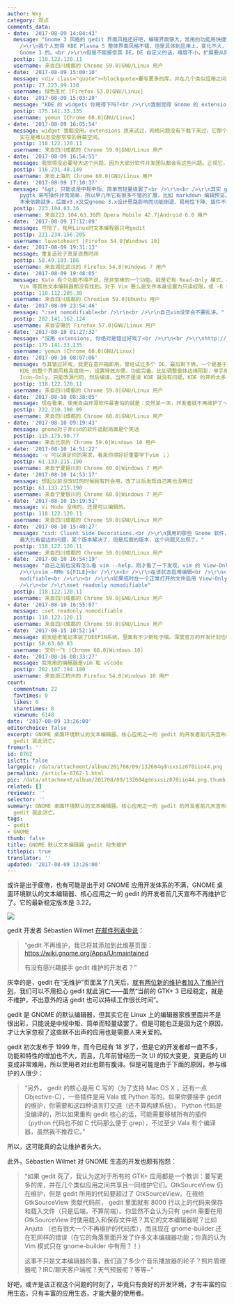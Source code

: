 ```yaml
---
author: Wxy
category: 观点
comments_data:
- date: '2017-08-09 14:04:43'
  message: "Gnome 3 风格的 gedit 界面风格还好吧，编辑界面够大，常用的功能用快捷键就行了，毕竟是文字编辑软件。kate 相比感觉界面太老了。<br
    />\r\n我个人觉得 KDE Plasma 5 整体界面风格不错，但是具体到应用上，变化不大，大体还是属于 Windows XP 那种风格，个别应用我还是会用
    Gnome 3 的。<br />\r\n但是不能接受其 DE。DE 自定义的话，难度不小，扩展要从网上下载，KDE 的 4, 5 都是动动鼠标就搞定了，至少对于自己来说。"
  postip: 118.122.120.11
  username: 来自四川成都的 Chrome 59.0|GNU/Linux 用户
- date: '2017-08-09 15:00:10'
  message: <div class="quote"><blockquote>要写更多的库，并在几个类似应用之间共享且一同维护它们</blockquote></div>强烈赞同！
  postip: 27.223.99.130
  username: 绿色圣光 [Firefox 53.0|GNU/Linux]
- date: '2017-08-09 15:03:20'
  message: "KDE 的 widgets 你用得下吗?<br />\r\n我倒觉得 Gnome 的 extensions 做得很合需求, 而且选择也多."
  postip: 175.141.33.135
  username: yomun [Chrome 60.0|GNU/Linux]
- date: '2017-08-09 16:05:54'
  message: widget 我都没用。extensions 原来试过，网络问题没有下载下来过，它那个状态栏功能太少，用 Firefox 或 LibreOffice
    实在是难以忍受那窄窄的屏幕空间。
  postip: 118.122.120.11
  username: 来自四川成都的 Chrome 59.0|GNU/Linux 用户
- date: '2017-08-09 16:54:51'
  message: 我觉得没必要夸大这个问题，因为大部分软件开发团队都会有这些问题。正视它，然后慢慢解决。
  postip: 116.231.48.149
  username: 来自上海的 Chrome 60.0|GNU/Linux 用户
- date: '2017-08-09 17:10:37'
  message: "&gt; 只能说是中规中矩、简单而轻量级罢了<br />\r\n<br />\r\n其实 gedit 的扩展性很强，而且用python +
    pygtk 来写插件非常简单，所以早几年它有很多不错的扩展，比如 markdown 编辑预览、SQL客户端什么的，几乎不逊于notepad++。只不过gedit
    本来依赖就多，后面v3.x又受gnome 3.x设计思路影响而功能倒退、易用性下降、插件不兼容情况严重，于是就被抛弃了"
  postip: 223.104.63.36
  username: 来自223.104.63.36的 Opera Mobile 42.7|Android 6.0 用户
- date: '2017-08-09 17:12:09'
  message: 可惜了，我用Linux时文本编程器只用gedit
  postip: 221.234.156.205
  username: lovetoheart [Firefox 54.0|Windows 10]
- date: '2017-08-09 19:31:13'
  message: 重复造轮子真是浪费时间
  postip: 58.49.103.186
  username: 来自湖北武汉的 Firefox 54.0|Windows 7 用户
- date: '2017-08-09 19:48:05'
  message: Kate 有个功能不得不说，是非常棒的一个功能。就是它有 Read-Only 模式，相当于数据库里的 VIew，对于打开的文本，你只能看不能编辑。有这个功能，可以避免对文本内容无意当中进行编辑，这个功能我在
    Vim 等其他文本编辑器都没有找到，对于 Vim 要么是文件本身设置为只读权限，或 -R 打开， 或由 stdin 读入，但这些方式无一例外，都允许编辑。
  postip: 118.112.205.38
  username: 来自四川成都的 Chromium 59.0|Ubuntu 用户
- date: '2017-08-09 23:54:46'
  message: ":set nomodifiable<br />\r\n<br />\r\n自己vim没学会不要乱讲。"
  postip: 202.141.162.124
  username: 来自安徽的 Firefox 57.0|GNU/Linux 用户
- date: '2017-08-10 01:27:32'
  message: "没用 extensions, 你绝对是错过好戏了<br />\r\n<br />\r\nhttp://jasonmun.blogspot.my/2017/05/gnome-shell-extension-gnome-shell.html"
  postip: 175.141.33.135
  username: yomun [Chrome 60.0|GNU/Linux]
- date: '2017-08-10 08:07:06'
  message: 与其错过好戏，我更在意开箱即用。曾经试过多个 DE，最后剩下俩，一个是基于 GTK 的 Xfce，还有一个是基于 Qt 的 KDE Plasma，而
    KDE 的整个界面风格高度统一，设置特效方便，功能完备。比如调整窗体边缘阴影，单手用鼠标即可。而 Xfce 在 4.12 没出来前，想把 taskbar 上的应用程序图标设置为
    Icon-Only，只能改源代码，然后编译。当然不是说 KDE 就没有问题，KDE 的开的太多，图标会缩小，而不是像 Windows 或 Ubuntu 那样，可以滚动图标来选择。
  postip: 118.122.120.11
  username: 来自四川成都的 Chrome 59.0|GNU/Linux 用户
- date: '2017-08-10 08:38:05'
  message: 现在看来，使用自由开源软件最害怕的就是：突然某一天，开发者就不再维护了～～～
  postip: 222.210.108.99
  username: 来自四川成都的 Chrome 60.0|GNU/Linux 用户
- date: '2017-08-10 09:19:43'
  message: gnome对于非csd的软件适配简直是个笑话
  postip: 115.175.90.77
  username: 来自北京的 Chrome 59.0|Windows 10 用户
- date: '2017-08-10 14:51:22'
  message: -v 可以满足你的需求，看来你得好好重要学下vim ；）
  postip: 61.133.215.190
  username: 来自宁夏银川的 Chrome 60.0|Windows 7 用户
- date: '2017-08-10 14:53:17'
  message: 想起以前没改UI的时候我有时会用，改了以后发现自己再也没用过
  postip: 61.133.215.190
  username: 来自宁夏银川的 Chrome 60.0|Windows 7 用户
- date: '2017-08-10 15:19:51'
  message: Vi Mode 没用的。还是可以编辑的。
  postip: 118.122.120.11
  username: 来自四川成都的 Chrome 59.0|GNU/Linux 用户
- date: '2017-08-10 15:48:27'
  message: "csd: Client Side Decorations.<br />\r\n我用的那些 Gnome 软件，显示都还正常。只是 gnome-terminal
    最大化有留边的问题，某个版本解决了，但是后面的版本，这个问题又出现了。"
  postip: 118.122.120.11
  username: 来自四川成都的 Chrome 59.0|GNU/Linux 用户
- date: '2017-08-10 16:54:19'
  message: "自己之前也没有怎么看 vim --help，刚才看了一下发现，vim 的 View-Only (即完全禁止编辑)实现为<br />\r\n<br
    />\r\nvim -RMm ${FILE}<br />\r\n<br />\r\n在该状态启用编辑<br />\r\n<br />\r\n:set noreadonly
    modifiable<br />\r\n<br />\r\n如果临时在一个正常打开的文件启用 View-Only 模式<br />\r\n<br />\r\n则<br
    />\r\n<br />\r\nset readonly nomodifiable"
  postip: 118.122.120.11
  username: 来自四川成都的 Chrome 59.0|GNU/Linux 用户
- date: '2017-08-10 16:55:07'
  message: :set readonly nomodifiable
  postip: 118.122.120.11
  username: 来自四川成都的 Chrome 59.0|GNU/Linux 用户
- date: '2017-08-15 10:52:14'
  message: 前天给老笔记本装了DEEPIN系统，里面有不少新轮子哦。深度官方的开发计划也明确了要造轮子。
  postip: 58.63.60.83
  username: 文剑一飞 [Chrome 60.0|Windows 10]
- date: '2017-08-16 08:33:27'
  message: 我常用的编辑器是vim 和 vscode
  postip: 202.107.194.180
  username: 来自浙江杭州的 Firefox 54.0|Windows 10 用户
count:
  commentnum: 22
  favtimes: 0
  likes: 0
  sharetimes: 0
  viewnum: 6148
date: '2017-08-09 13:26:00'
editorchoice: false
excerpt: GNOME 桌面环境默认的文本编辑器、核心应用之一的 gedit 的开发者前几天宣布不再维护它了。庆幸的是，gedit 在“无维护”页面呆了几天后，就有两位新的维护者加入了维护行列，我们可以不用担心
  gedit 就此消亡。
fromurl: ''
id: 8762
islctt: false
largepic: /data/attachment/album/201708/09/132604qdnsxsiz070iio44.png
permalink: /article-8762-1.html
pic: /data/attachment/album/201708/09/132604qdnsxsiz070iio44.png.thumb.jpg
related: []
reviewer: ''
selector: ''
summary: GNOME 桌面环境默认的文本编辑器、核心应用之一的 gedit 的开发者前几天宣布不再维护它了。庆幸的是，gedit 在“无维护”页面呆了几天后，就有两位新的维护者加入了维护行列，我们可以不用担心
  gedit 就此消亡。
tags:
- gedit
- GNOME
thumb: false
title: GNOME 默认文本编辑器 gedit 险失维护
titlepic: true
translator: ''
updated: '2017-08-09 13:26:00'
---
```


或许是出于疲倦，也有可能是出于对 GNOME 应用开发体系的不满，GNOME 桌面环境默认的文本编辑器、核心应用之一的 gedit 的开发者前几天宣布不再维护它了。它的最新稳定版本是 3.22。


![](/data/attachment/album/201708/09/132604qdnsxsiz070iio44.png)


gedit 开发者 Sébastien Wilmet [在邮件列表中说](https://mail.gnome.org/archives/gedit-list/2017-July/msg00001.html)：



> 
> “gedit 不再维护，我已将其添加到此维基页面： <https://wiki.gnome.org/Apps/Unmaintained> 
> 
> 
> 有没有感兴趣接手 gedit 维护的开发者？”
> 
> 
> 


庆幸的是，gedit 在“无维护”页面呆了几天后，[就有两位新的维护者加入了维护行列](https://wiki.gnome.org/Apps/Gedit)，我们可以不用担心 gedit 就此消亡——虽然“当前的 GTK+ 3 已经稳定，就是不维护，不出意外的话 gedit 也可以持续工作很长时间”。


gedit 是 GNOME 的默认编辑器，但其实它在 Linux 上的编辑器家族里面并不是很出彩，只能说是中规中矩、简单而轻量级罢了。但是可能也正是因为这个原因，才让大家忽视了这些默不出声的应用也是需要人来关爱的。


gedit 初次发布于 1999 年，而今已经有 18 岁了，但是它的开发者却一直不多，功能和特性的增加也不大，而且，几年前曾经历一次 UI 的较大变更，变更后的 UI 变成非常难用，所以使用者对此也颇有腹诽。但是可能是由于下面的原因，参与维护的人很少：



> 
> “另外， gedit 的核心是用 C 写的（为了支持 Mac OS X ，还有一点 Objective-C），一些插件是用 Vala 或 Python 写的。如果你要接手 gedit 的维护，你需要和这四种语言打交道（还不算构建系统）。 Python 代码是没编译的，所以如果重构 gedit 核心的话，可能需要移植所有的插件（python 代码也不如 C 代码那么便于 grep），不过至少 Vala 有个编译器，虽然我不推荐它。”
> 
> 
> 


所以，这可能真的会让维护者头大。


此外，Sébastien Wilmet 对 GNOME 生态的开发也颇有抱怨：



> 
> “如果 gedit 死了，我认为这对于所有的 GTK+ 应用都是一个教训：要写更多的库，并在几个类似应用之间共享且一同维护它们。GtkSourceView 仍在维护，但是 gedit 所用的代码要超过了 GtkSourceView。在我给 GtkSourceView 贡献代码前， gedit 里面就有 8000 行以上的代码来保存和载入文件（只是后端，不算前端）。你显然不会认为只有 gedit 需要在用 GtkSourceView 时使用载入和保存文件吧？其它的文本编辑器呢？比如 Anjuta （也有很大一个不再维护的代码库），而且现在 gnome-builder 还在犯同样的错误（在它的角落里面开发了许多文本编辑器功能；你真的认为 Vim 模式只在 gnome-builder 中有用？！）
> 
> 
> 这事不只是文本编辑器的事，我们造了多少个音乐播放器的轮子？照片管理器呢？IRC/聊天客户端呢？天气预报呢？等等~”
> 
> 
> 


好吧，或许是该正视这个问题的时刻了，毕竟只有良好的开发环境，才有丰富的应用生态，只有丰富的应用生态，才能大量的使用者。